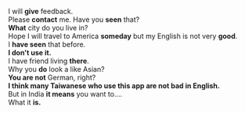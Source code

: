 I will **give** feedback.  
Please **contact** me.
Have you **seen** that?  
**What** city do you live in?  
Hope I will travel to America **someday** but my English is not very **good**.  
I **have seen** that before.  
**I don't use it.**  
I have friend living **there**.  
Why you **do** look a like Asian?  
**You are not** German, right?  
**I think many Taiwanese who use this app are not bad in English.**  
But in India **it means** you want to....  
What it **is.**  
